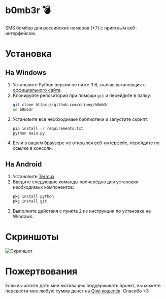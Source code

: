 # b0mb3r 💣
SMS бомбер для российских номеров (+7) с приятным веб-интерфейсом.

# Установка
## На Windows
1. Установите Python версии не ниже 3.6, скачав установщик с [оффициального сайта](https://www.python.org/downloads/).
2. Клонируйте репозиторий при помощи `git` и перейдите в папку:
    ```bash
    git clone https://github.com/crinny/b0mb3r
    cd b0mb3r
    ```
3. Установите все необходимые библиотеки и запустите скрипт:
    ```bash
    pip install -r requirements.txt
    python main.py
    ```
4. Если в вашем браузере не открылся веб-интерфейс, перейдите по ссылке в консоли.

## На Android
1. Установите [Termux](https://play.google.com/store/apps/details?id=com.termux&hl=ru)
2. Введите следующие команды поочерёдно для установки необходимых компонентов:
    ```bash
    pkg install python
    pkg install git
    ```
3. Выполните действия с пункта 2 из инструкции по установке на Windows.

# Скриншоты
![Скриншот](https://github.com/crinny/b0mb3r/blob/master/assets/screenshot.jpg)

# Пожертвования
Если вы хотите дать мне мотивацию поддерживать проект, вы можете перевести мне любую сумму денег на [Qiwi кошелёк](https://qiwi.com/n/CRINNY). Спасибо <3